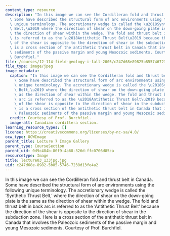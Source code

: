 ```yaml
---
content_type: resource
description: "In this image we can see the Cordilleran fold and thrust belt in Canada.\
  \ Some have described the structural form of arc environments using the following\
  \ unique terminology. The accretionary wedge is called the \u2018Synthetic Thrust\
  \ Belt,\u2019 where the direction of shear on the down-going plate is the same as\
  \ the direction of shear within the wedge. The fold and thrust belt in back arc\
  \ is referred to as the \u2018Antithetic Thrust Belt\u2019 because the direction\
  \ of the shear is opposite to the direction of shear in the subduction zone. Here\
  \ is a cross section of the antithetic thrust belt in Canada that involves the Paleozoic\
  \ sediments of the passive margin and young Mesozoic sediments. Courtesy of Prof.\
  \ Burchfiel."
file: /courses/12-114-field-geology-i-fall-2005/c247d68e89825b8557467238d13fe4a2_lecture03_133jpg.jpg
file_type: image/jpeg
image_metadata:
  caption: "In this image we can see the Cordilleran fold and thrust belt in Canada.\
    \ Some have described the structural form of arc environments using the following\
    \ unique terminology. The accretionary wedge is called the \u2018Synthetic Thrust\
    \ Belt,\u2019 where the direction of shear on the down-going plate is the same\
    \ as the direction of shear within the wedge. The fold and thrust belt in back\
    \ arc is referred to as the \u2018Antithetic Thrust Belt\u2019 because the direction\
    \ of the shear is opposite to the direction of shear in the subduction zone. Here\
    \ is a cross section of the antithetic thrust belt in Canada that involves the\
    \ Paleozoic sediments of the passive margin and young Mesozoic sediments."
  credit: Courtesy of Prof. Burchfiel.
  image-alt: Canadian cordillera section.
learning_resource_types: []
license: https://creativecommons.org/licenses/by-nc-sa/4.0/
ocw_type: OCWImage
parent_title: Lecture 7 Image Gallery
parent_type: CourseSection
parent_uid: 0d9c484b-80f9-4a68-326d-ffc0706d85ca
resourcetype: Image
title: lecture03_133jpg.jpg
uid: c247d68e-8982-5b85-5746-7238d13fe4a2
---
```

In this image we can see the Cordilleran fold and thrust belt in Canada. Some have described the structural form of arc environments using the following unique terminology. The accretionary wedge is called the ‘Synthetic Thrust Belt,’ where the direction of shear on the down-going plate is the same as the direction of shear within the wedge. The fold and thrust belt in back arc is referred to as the ‘Antithetic Thrust Belt’ because the direction of the shear is opposite to the direction of shear in the subduction zone. Here is a cross section of the antithetic thrust belt in Canada that involves the Paleozoic sediments of the passive margin and young Mesozoic sediments. Courtesy of Prof. Burchfiel.